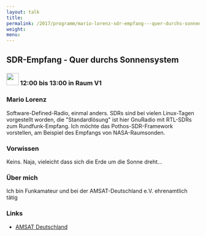 ```yaml
---
layout: talk
title:
permalink: /2017/programm/mario-lorenz-sdr-empfang---quer-durchs-sonnensystem/
weight:
menu:
---
```

## SDR-Empfang - Quer durchs Sonnensystem

### <img height = "32" src="../../../images/talk.svg"> 12:00 bis 13:00 in Raum V1

### Mario Lorenz

Software-Defined-Radio, einmal anders. SDRs sind bei vielen Linux-Tagen vorgestellt worden, die "Standardlösung" ist  hier GnuRadio mit RTL-SDRs zum Rundfunk-Empfang. Ich möchte das Pothos-SDR-Framework vorstellen, am Beispiel des Empfangs von NASA-Raumsonden.

### Vorwissen

Keins. Naja, vieleicht dass sich die Erde um die Sonne dreht...

### Über mich

Ich bin Funkamateur und bei der AMSAT-Deutschland e.V. ehrenamtlich tätig

### Links

- <a href="http://www.amsat-dl.org" target="_blank">AMSAT Deutschland</a>